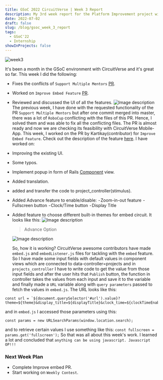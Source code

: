 ```yaml
---
title: GSoC 2022 CircuitVerse | Week 3 Report
description: My 3rd week report for the Platform Improvement project with CircuitVerse in GSoC 22.
date: 2022-07-02
draft: false
slug: /blog/gsoc_week_3_report
tags:
  - GSoC'22
  - Internship
showInProjects: false
---
```


![week3](https://user-images.githubusercontent.com/76901313/177000692-07203f23-1415-4079-b6be-c777ee62f07a.png)

It's been a month in the GSoC environment with CircuitVerse and it's great so far.
This week I did the following:

- Fixes the conflicts of `Support Multiple Mentors` [PR](https://github.com/CircuitVerse/CircuitVerse/pull/2096).
- Worked on `Improve Embed Feature` [PR](https://github.com/CircuitVerse/CircuitVerse/pull/2768).
- Reviewed and discussed the UI of all the features.
  ![Image description](https://dev-to-uploads.s3.amazonaws.com/uploads/articles/8o3g9owkdgpkh452n4dy.png)
  The previous week, I have done with the requested functionality of the PR `Support Multiple Mentors` but after one commit merged into master, there was a lot of `RoboCup` conflicting with the files of this PR. Hence, I solved them and was able to fix all the conflicting files. The PR is almost ready and now we are checking its feasibility with CircuitVerse Mobile-App.
  This week, I worked on the PR by Kartikay(contributor) for `Improve Embed Feature`. Check out the description of the feature [here](https://github.com/CircuitVerse/CircuitVerse/issues/1938). I have worked on:
- Improving the existing UI.
- Some typos.
- Implement popup in form of Rails [Component](https://viewcomponent.org/) view.
- Added translation.
- added and transfer the code to project_controller(stimulus).
- Added Advance feature to enable/disable:
   - Zoom-in-out feature
   - Fullscreen button
   - Clock/Time button
   - Display Title
- Added feature to choose different built-in themes for embed circuit.
  It looks like this:
  ![Image description](https://dev-to-uploads.s3.amazonaws.com/uploads/articles/yi35g1gdujqzxbdkomo9.png)

  > Advance Option

  ![Image description](https://dev-to-uploads.s3.amazonaws.com/uploads/articles/5qeqsamwbpuipnuxdnhs.png)

  So, how it is working?
  CircuitVerse awesome contributors have made `embed.js` and `embedListener.js` files for tackling with the `embed` feature. So I have made some input fields with default values in component views which are connected to data-controller=projects and in `projects_controller` I have to write code to get the value from those input fields and after the user hits that `Publish` button, the function in controller takes the values from each input and save it to the variable and finally made a `URL` variable along with `query parameters` passed to fetch the values in `embed.js`. The URL looks like this:

```
const url = `${document.querySelector('#url').value}?theme=${theme}&display_title=${displayTitle}&clock_time=${clockTimeEnable}&fullscreen=${fullscreen}&zoom_in_out=${zoomInOut}`;
```

and in `embed.js` I accessed those parameters using this:

```
const params = new URLSearchParams(window.location.search);
```

and to retrieve certain values I use something like this:
`const fullscreen = params.get('fullscreen');`
So that was all about this week's work. I learned a lot and concluded that `anything can be using javascript. Javascript OP!!!`

### Next Week Plan

- Complete Improve embed PR.
- Start working on `Weekly Contest`.
